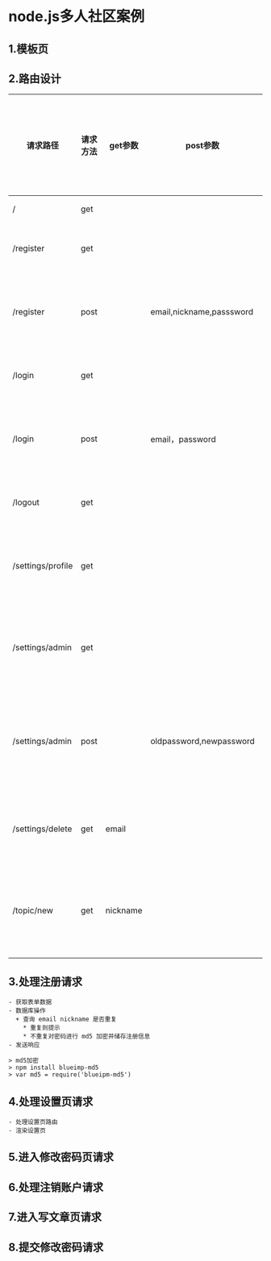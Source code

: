 # node.js多人社区案例

## 1.模板页

## 2.路由设计

|      请求路径     | 请求方法 | get参数  |         post参数         | 是否需要登录权限 |       备注       |
|-------------------|----------|----------|--------------------------|------------------|------------------|
| /                 | get      |          |                          |                  | 首页             |
| /register         | get      |          |                          |                  | 注册页面         |
| /register         | post     |          | email,nickname,passsword |                  | 提交注册请求     |
| /login            | get      |          |                          |                  | 登录页面         |
| /login            | post     |          | email，password          |                  | 提交登录请求     |
| /logout           | get      |          |                          |                  | 退出登录         |
| /settings/profile | get      |          |                          | 是               | 进入设置页面     |
| /settings/admin   | get      |          |                          | 是               | 进入修改密码页   |
| /settings/admin   | post     |          | oldpassword,newpassword  | 是               | 提交修改密码请求 |
| /settings/delete  | get      | email    |                          | 是               | 注销账户请求     |
| /topic/new        | get      | nickname |                          | 是               | 进入写博客页面   |
|                   |          |          |                          |                  |                  |

## 3.处理注册请求
    - 获取表单数据
    - 数据库操作
      + 查询 email nickname 是否重复
        * 重复则提示
        * 不重复对密码进行 md5 加密并储存注册信息
    - 发送响应

    > md5加密
    > npm install blueimp-md5
    > var md5 = require('blueipm-md5')

## 4.处理设置页请求
    - 处理设置页路由
    - 渲染设置页

## 5.进入修改密码页请求

## 6.处理注销账户请求

## 7.进入写文章页请求

## 8.提交修改密码请求



